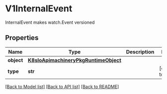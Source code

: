 # V1InternalEvent

InternalEvent makes watch.Event versioned

## Properties
Name | Type | Description | Notes
------------ | ------------- | ------------- | -------------
**object** | [**K8sIoApimachineryPkgRuntimeObject**](K8sIoApimachineryPkgRuntimeObject.md) |  | 
**type** | **str** |  | [default to '']

[[Back to Model list]](../README.md#documentation-for-models) [[Back to API list]](../README.md#documentation-for-api-endpoints) [[Back to README]](../README.md)


